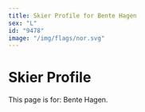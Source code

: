 ```yaml
---
title: Skier Profile for Bente Hagen
sex: "L"
id: "9478"
image: "/img/flags/nor.svg" 
---
```


# Skier Profile

This page is for: Bente Hagen.
    